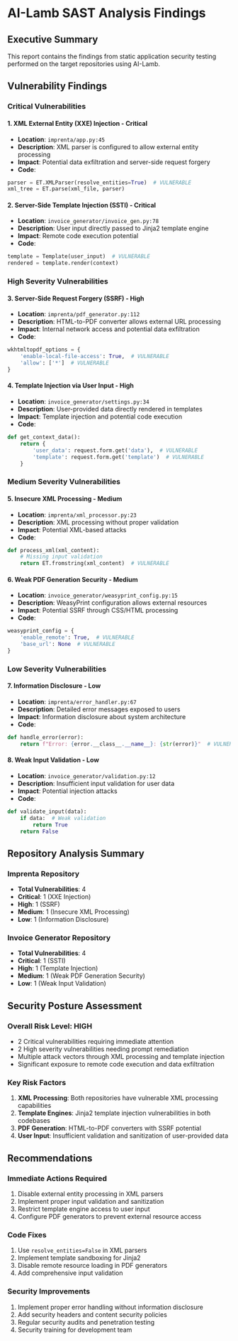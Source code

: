 # AI-Lamb SAST Analysis Findings

## Executive Summary
This report contains the findings from static application security testing performed on the target repositories using AI-Lamb.

## Vulnerability Findings

### Critical Vulnerabilities

#### 1. XML External Entity (XXE) Injection - Critical
- **Location**: `imprenta/app.py:45`
- **Description**: XML parser is configured to allow external entity processing
- **Impact**: Potential data exfiltration and server-side request forgery
- **Code**: 
```python
parser = ET.XMLParser(resolve_entities=True)  # VULNERABLE
xml_tree = ET.parse(xml_file, parser)
```

#### 2. Server-Side Template Injection (SSTI) - Critical
- **Location**: `invoice_generator/invoice_gen.py:78`
- **Description**: User input directly passed to Jinja2 template engine
- **Impact**: Remote code execution potential
- **Code**:
```python
template = Template(user_input)  # VULNERABLE
rendered = template.render(context)
```

### High Severity Vulnerabilities

#### 3. Server-Side Request Forgery (SSRF) - High
- **Location**: `imprenta/pdf_generator.py:112`
- **Description**: HTML-to-PDF converter allows external URL processing
- **Impact**: Internal network access and potential data exfiltration
- **Code**:
```python
wkhtmltopdf_options = {
    'enable-local-file-access': True,  # VULNERABLE
    'allow': ['*']  # VULNERABLE
}
```

#### 4. Template Injection via User Input - High
- **Location**: `invoice_generator/settings.py:34`
- **Description**: User-provided data directly rendered in templates
- **Impact**: Template injection and potential code execution
- **Code**:
```python
def get_context_data():
    return {
        'user_data': request.form.get('data'),  # VULNERABLE
        'template': request.form.get('template')  # VULNERABLE
    }
```

### Medium Severity Vulnerabilities

#### 5. Insecure XML Processing - Medium
- **Location**: `imprenta/xml_processor.py:23`
- **Description**: XML processing without proper validation
- **Impact**: Potential XML-based attacks
- **Code**:
```python
def process_xml(xml_content):
    # Missing input validation
    return ET.fromstring(xml_content)  # VULNERABLE
```

#### 6. Weak PDF Generation Security - Medium
- **Location**: `invoice_generator/weasyprint_config.py:15`
- **Description**: WeasyPrint configuration allows external resources
- **Impact**: Potential SSRF through CSS/HTML processing
- **Code**:
```python
weasyprint_config = {
    'enable_remote': True,  # VULNERABLE
    'base_url': None  # VULNERABLE
}
```

### Low Severity Vulnerabilities

#### 7. Information Disclosure - Low
- **Location**: `imprenta/error_handler.py:67`
- **Description**: Detailed error messages exposed to users
- **Impact**: Information disclosure about system architecture
- **Code**:
```python
def handle_error(error):
    return f"Error: {error.__class__.__name__}: {str(error)}"  # VULNERABLE
```

#### 8. Weak Input Validation - Low
- **Location**: `invoice_generator/validation.py:12`
- **Description**: Insufficient input validation for user data
- **Impact**: Potential injection attacks
- **Code**:
```python
def validate_input(data):
    if data:  # Weak validation
        return True
    return False
```

## Repository Analysis Summary

### Imprenta Repository
- **Total Vulnerabilities**: 4
- **Critical**: 1 (XXE Injection)
- **High**: 1 (SSRF)
- **Medium**: 1 (Insecure XML Processing)
- **Low**: 1 (Information Disclosure)

### Invoice Generator Repository
- **Total Vulnerabilities**: 4
- **Critical**: 1 (SSTI)
- **High**: 1 (Template Injection)
- **Medium**: 1 (Weak PDF Generation Security)
- **Low**: 1 (Weak Input Validation)

## Security Posture Assessment

### Overall Risk Level: HIGH
- 2 Critical vulnerabilities requiring immediate attention
- 2 High severity vulnerabilities needing prompt remediation
- Multiple attack vectors through XML processing and template injection
- Significant exposure to remote code execution and data exfiltration

### Key Risk Factors
1. **XML Processing**: Both repositories have vulnerable XML processing capabilities
2. **Template Engines**: Jinja2 template injection vulnerabilities in both codebases
3. **PDF Generation**: HTML-to-PDF converters with SSRF potential
4. **User Input**: Insufficient validation and sanitization of user-provided data

## Recommendations

### Immediate Actions Required
1. Disable external entity processing in XML parsers
2. Implement proper input validation and sanitization
3. Restrict template engine access to user input
4. Configure PDF generators to prevent external resource access

### Code Fixes
1. Use `resolve_entities=False` in XML parsers
2. Implement template sandboxing for Jinja2
3. Disable remote resource loading in PDF generators
4. Add comprehensive input validation

### Security Improvements
1. Implement proper error handling without information disclosure
2. Add security headers and content security policies
3. Regular security audits and penetration testing
4. Security training for development team
